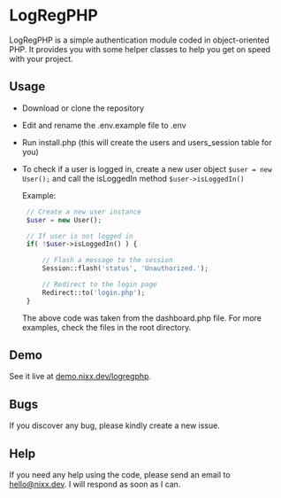 # LogRegPHP

LogRegPHP is a simple authentication module coded in object-oriented PHP. It provides you with some helper classes to help you get on speed with your project.

## Usage

- Download or clone the repository
- Edit and rename the .env.example file to .env
- Run install.php (this will create the users and users_session table for you)
- To check if a user is logged in, create a new user object `$user = new User();` and call the isLoggedIn method `$user->isLoggedIn()`
  
  Example:

   ```PHP
    // Create a new user instance
    $user = new User();

    // If user is not logged in
    if( !$user->isLoggedIn() ) { 

        // Flash a message to the session
        Session::flash('status', 'Unauthorized.');

        // Redirect to the login page 
        Redirect::to('login.php');
    }
   ```

   The above code was taken from the dashboard.php file. For more examples, check the files in the root directory.

## Demo

See it live at [demo.nixx.dev/logregphp](https://demo.nixx.dev/logregphp).

## Bugs

If you discover any bug, please kindly create a new issue.

## Help

If you need any help using the code, please send an email to [hello@nixx.dev](mailto:hello@nixx.dev). I will respond as soon as I can.
